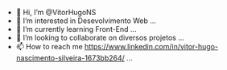 - 👋 Hi, I’m @VitorHugoNS
- 👀 I’m interested in Desevolvimento Web ...
- 🌱 I’m currently learning Front-End ...
- 💞️ I’m looking to collaborate on diversos projetos ...
- 📫 How to reach me https://www.linkedin.com/in/vitor-hugo-nascimento-silveira-1673bb264/ ...

<!---
VitorHugoNS/VitorHugoNS is a ✨ special ✨ repository because its `README.md` (this file) appears on your GitHub profile.
You can click the Preview link to take a look at your changes.
--->

